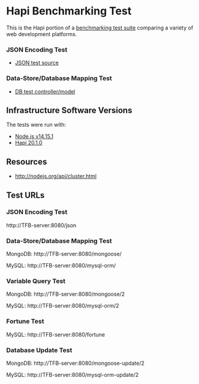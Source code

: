 # Hapi Benchmarking Test

This is the Hapi portion of a [benchmarking test suite](../) comparing a variety of web development platforms.

### JSON Encoding Test

* [JSON test source](app.js)

### Data-Store/Database Mapping Test

* [DB test controller/model](app.js)

## Infrastructure Software Versions
The tests were run with:
* [Node.js v14.15.1](http://nodejs.org/)
* [Hapi 20.1.0](http://hapijs.com/)

## Resources
* http://nodejs.org/api/cluster.html

## Test URLs
### JSON Encoding Test

http://TFB-server:8080/json

### Data-Store/Database Mapping Test

MongoDB:
http://TFB-server:8080/mongoose/

MySQL:
http://TFB-server:8080/mysql-orm/

### Variable Query Test

MongoDB:
http://TFB-server:8080/mongoose/2

MySQL:
http://TFB-server:8080/mysql-orm/2

### Fortune Test

MySQL:
http://TFB-server:8080/fortune

### Database Update Test

MongoDB:
http://TFB-server:8080/mongoose-update/2

MySQL:
http://TFB-server:8080/mysql-orm-update/2

